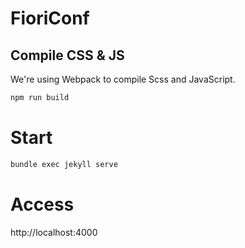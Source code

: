 # FioriConf


## Compile CSS & JS
We're using Webpack to compile Scss and JavaScript.

```sh
npm run build
```

# Start

```sh
bundle exec jekyll serve
```

# Access

http://localhost:4000